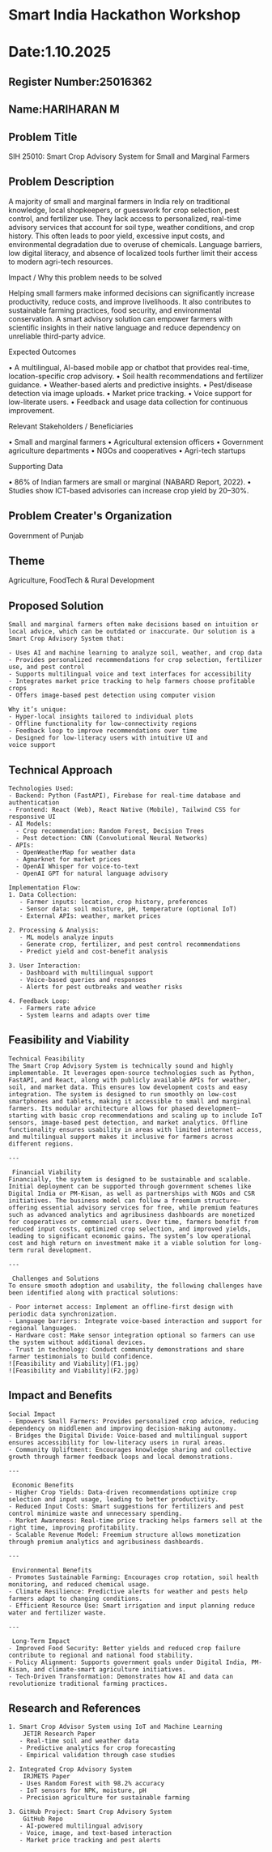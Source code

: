# Smart India Hackathon Workshop
# Date:1.10.2025
## Register Number:25016362
## Name:HARIHARAN M
## Problem Title
SIH 25010: Smart Crop Advisory System for Small and Marginal Farmers
## Problem Description
A majority of small and marginal farmers in India rely on traditional knowledge, local shopkeepers, or guesswork for crop selection, pest control, and fertilizer use. They lack access to personalized, real-time advisory services that account for soil type, weather conditions, and crop history. This often leads to poor yield, excessive input costs, and environmental degradation due to overuse of chemicals. Language barriers, low digital literacy, and absence of localized tools further limit their access to modern agri-tech resources.

Impact / Why this problem needs to be solved

Helping small farmers make informed decisions can significantly increase productivity, reduce costs, and improve livelihoods. It also contributes to sustainable farming practices, food security, and environmental conservation. A smart advisory solution can empower farmers with scientific insights in their native language and reduce dependency on unreliable third-party advice.

Expected Outcomes

• A multilingual, AI-based mobile app or chatbot that provides real-time, location-specific crop advisory.
• Soil health recommendations and fertilizer guidance.
• Weather-based alerts and predictive insights.
• Pest/disease detection via image uploads.
• Market price tracking.
• Voice support for low-literate users.
• Feedback and usage data collection for continuous improvement.

Relevant Stakeholders / Beneficiaries

• Small and marginal farmers
• Agricultural extension officers
• Government agriculture departments
• NGOs and cooperatives
• Agri-tech startups

Supporting Data

• 86% of Indian farmers are small or marginal (NABARD Report, 2022).
• Studies show ICT-based advisories can increase crop yield by 20–30%.

## Problem Creater's Organization
Government of Punjab

## Theme
Agriculture, FoodTech & Rural Development

## Proposed Solution
```
Small and marginal farmers often make decisions based on intuition or local advice, which can be outdated or inaccurate. Our solution is a Smart Crop Advisory System that:

- Uses AI and machine learning to analyze soil, weather, and crop data  
- Provides personalized recommendations for crop selection, fertilizer use, and pest control  
- Supports multilingual voice and text interfaces for accessibility  
- Integrates market price tracking to help farmers choose profitable crops  
- Offers image-based pest detection using computer vision  

Why it’s unique:
- Hyper-local insights tailored to individual plots  
- Offline functionality for low-connectivity regions  
- Feedback loop to improve recommendations over time  
- Designed for low-literacy users with intuitive UI and voice support  
```

## Technical Approach
```
Technologies Used:
- Backend: Python (FastAPI), Firebase for real-time database and authentication  
- Frontend: React (Web), React Native (Mobile), Tailwind CSS for responsive UI  
- AI Models:  
  - Crop recommendation: Random Forest, Decision Trees  
  - Pest detection: CNN (Convolutional Neural Networks)  
- APIs:  
  - OpenWeatherMap for weather data  
  - Agmarknet for market prices  
  - OpenAI Whisper for voice-to-text  
  - OpenAI GPT for natural language advisory  

Implementation Flow:
1. Data Collection:  
   - Farmer inputs: location, crop history, preferences  
   - Sensor data: soil moisture, pH, temperature (optional IoT)  
   - External APIs: weather, market prices

2. Processing & Analysis:  
   - ML models analyze inputs  
   - Generate crop, fertilizer, and pest control recommendations  
   - Predict yield and cost-benefit analysis

3. User Interaction:  
   - Dashboard with multilingual support  
   - Voice-based queries and responses  
   - Alerts for pest outbreaks and weather risks

4. Feedback Loop:  
   - Farmers rate advice  
   - System learns and adapts over time

```

## Feasibility and Viability
```
Technical Feasibility
The Smart Crop Advisory System is technically sound and highly implementable. It leverages open-source technologies such as Python, FastAPI, and React, along with publicly available APIs for weather, soil, and market data. This ensures low development costs and easy integration. The system is designed to run smoothly on low-cost smartphones and tablets, making it accessible to small and marginal farmers. Its modular architecture allows for phased development—starting with basic crop recommendations and scaling up to include IoT sensors, image-based pest detection, and market analytics. Offline functionality ensures usability in areas with limited internet access, and multilingual support makes it inclusive for farmers across different regions.

---

 Financial Viability
Financially, the system is designed to be sustainable and scalable. Initial deployment can be supported through government schemes like Digital India or PM-Kisan, as well as partnerships with NGOs and CSR initiatives. The business model can follow a freemium structure—offering essential advisory services for free, while premium features such as advanced analytics and agribusiness dashboards are monetized for cooperatives or commercial users. Over time, farmers benefit from reduced input costs, optimized crop selection, and improved yields, leading to significant economic gains. The system’s low operational cost and high return on investment make it a viable solution for long-term rural development.

---

 Challenges and Solutions
To ensure smooth adoption and usability, the following challenges have been identified along with practical solutions:

- Poor internet access: Implement an offline-first design with periodic data synchronization.  
- Language barriers: Integrate voice-based interaction and support for regional languages.  
- Hardware cost: Make sensor integration optional so farmers can use the system without additional devices.  
- Trust in technology: Conduct community demonstrations and share farmer testimonials to build confidence.
![Feasibility and Viability](F1.jpg)
![Feasibility and Viability](F2.jpg)
```







## Impact and Benefits
```
Social Impact
- Empowers Small Farmers: Provides personalized crop advice, reducing dependency on middlemen and improving decision-making autonomy.  
- Bridges the Digital Divide: Voice-based and multilingual support ensures accessibility for low-literacy users in rural areas.  
- Community Upliftment: Encourages knowledge sharing and collective growth through farmer feedback loops and local demonstrations.

---

 Economic Benefits
- Higher Crop Yields: Data-driven recommendations optimize crop selection and input usage, leading to better productivity.  
- Reduced Input Costs: Smart suggestions for fertilizers and pest control minimize waste and unnecessary spending.  
- Market Awareness: Real-time price tracking helps farmers sell at the right time, improving profitability.  
- Scalable Revenue Model: Freemium structure allows monetization through premium analytics and agribusiness dashboards.

---

 Environmental Benefits
- Promotes Sustainable Farming: Encourages crop rotation, soil health monitoring, and reduced chemical usage.  
- Climate Resilience: Predictive alerts for weather and pests help farmers adapt to changing conditions.  
- Efficient Resource Use: Smart irrigation and input planning reduce water and fertilizer waste.

---

 Long-Term Impact
- Improved Food Security: Better yields and reduced crop failure contribute to regional and national food stability.  
- Policy Alignment: Supports government goals under Digital India, PM-Kisan, and climate-smart agriculture initiatives.  
- Tech-Driven Transformation: Demonstrates how AI and data can revolutionize traditional farming practices.
```


## Research and References
```
1. Smart Crop Advisor System using IoT and Machine Learning  
    JETIR Research Paper  
   - Real-time soil and weather data  
   - Predictive analytics for crop forecasting  
   - Empirical validation through case studies  

2. Integrated Crop Advisory System  
    IRJMETS Paper  
   - Uses Random Forest with 98.2% accuracy  
   - IoT sensors for NPK, moisture, pH  
   - Precision agriculture for sustainable farming  

3. GitHub Project: Smart Crop Advisory System  
    GitHub Repo  
   - AI-powered multilingual advisory  
   - Voice, image, and text-based interaction  
   - Market price tracking and pest alerts
   ```
